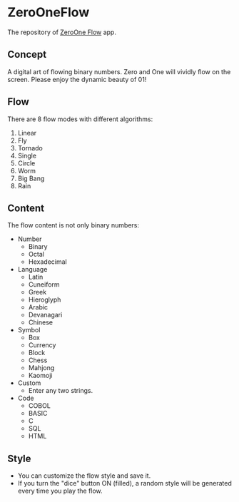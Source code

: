 # ZeroOneFlow
The repository of [ZeroOne Flow](https://apps.apple.com/jp/app/zeroone-flow/id1563516711) app.

## Concept
A digital art of flowing binary numbers. Zero and One will vividly flow on the screen. Please enjoy the dynamic beauty of 01!

## Flow
There are 8 flow modes with different algorithms:

1. Linear
2. Fly
3. Tornado
4. Single
5. Circle
6. Worm
7. Big Bang
8. Rain

## Content
The flow content is not only binary numbers:

- Number
    - Binary
    - Octal
    - Hexadecimal
- Language
    - Latin
    - Cuneiform
    - Greek
    - Hieroglyph
    - Arabic
    - Devanagari
    - Chinese
- Symbol
    - Box
    - Currency
    - Block
    - Chess
    - Mahjong
    - Kaomoji
- Custom
    - Enter any two strings.
- Code
    - COBOL
    - BASIC
    - C
    - SQL
    - HTML

## Style
- You can customize the flow style and save it.
- If you turn the "dice" button ON (filled), a random style will be generated every time you play the flow.
